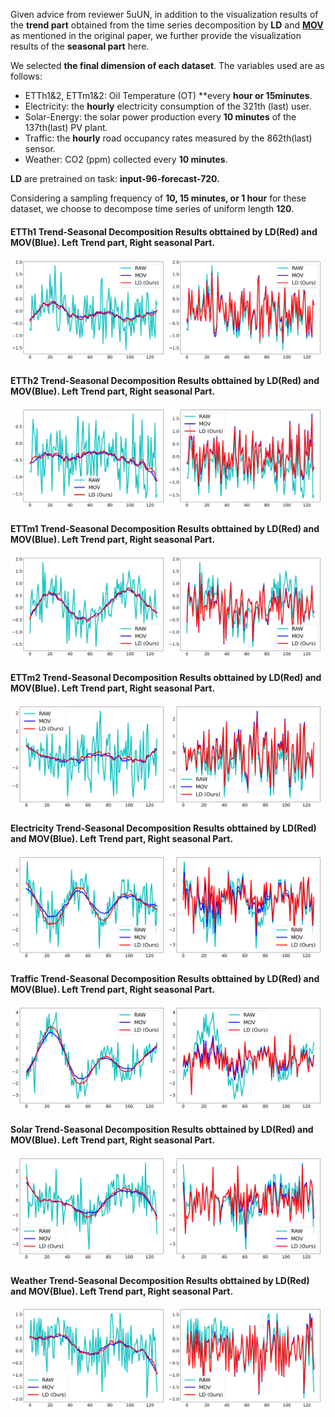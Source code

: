 Given advice from reviewer 5uUN, in addition to the visualization results of the **trend part** obtained from the time series decomposition by **LD** and **[MOV](https://arxiv.org/abs/2106.13008)** as mentioned in the original paper, 
we further provide the visualization results of the **seasonal part** here.

We selected **the final dimension of each dataset**. The variables used are as follows: 
- ETTh1&2, ETTm1&2: Oil Temperature (OT) **every **hour or 15minutes**.
- Electricity: the **hourly** electricity consumption of the 321th (last) user.
- Solar-Energy: the solar power production every **10 minutes** of the 137th(last) PV plant.
- Traffic: the **hourly** road occupancy rates measured by the 862th(last) sensor.
- Weather: CO2 (ppm) collected every **10 minutes**.
  
**LD** are pretrained on task: **input-96-forecast-720.**

Considering a sampling frequency of **10, 15 minutes, or 1 hour** for these dataset, we choose to decompose time series of uniform length **120**.

#### ETTh1 Trend-Seasonal Decomposition Results obttained by LD(Red) and MOV(Blue).  Left Trend part, Right seasonal Part.
<img src="Visualiziation_of_STD/ETTh1/trend.png" alt="ETTh1 trend" width=49%> <img src="Visualiziation_of_STD/ETTh1/season.png" alt="ETTh1 seasonal" width=49%>

#### ETTh2 Trend-Seasonal Decomposition Results obttained by LD(Red) and MOV(Blue).  Left Trend part, Right seasonal Part.
<img src="Visualiziation_of_STD/ETTh2/trend.png" alt="ETTh2 trend" width=49%> <img src="Visualiziation_of_STD/ETTh2/season.png" alt="ETTh2 seasonal" width=49%>

#### ETTm1 Trend-Seasonal Decomposition Results obttained by LD(Red) and MOV(Blue).  Left Trend part, Right seasonal Part.
<img src="Visualiziation_of_STD/ETTm1/trend.png" alt="ETTm1 trend" width=49%> <img src="Visualiziation_of_STD/ETTm1/season.png" alt="ETTm1 seasonal" width=49%>

#### ETTm2 Trend-Seasonal Decomposition Results obttained by LD(Red) and MOV(Blue).  Left Trend part, Right seasonal Part.
<img src="Visualiziation_of_STD/ETTm2/trend.png" alt="ETTm2 trend" width=49%> <img src="Visualiziation_of_STD/ETTm2/season.png" alt="ETTm2 seasonal" width=49%>

#### Electricity Trend-Seasonal Decomposition Results obttained by LD(Red) and MOV(Blue).  Left Trend part, Right seasonal Part.
<img src="Visualiziation_of_STD/Electricity/trend.png" alt="Electricity trend" width=49%> <img src="Visualiziation_of_STD/Electricity/season.png" alt="Electricity seasonal" width=49%>

#### Traffic Trend-Seasonal Decomposition Results obttained by LD(Red) and MOV(Blue).  Left Trend part, Right seasonal Part.
<img src="Visualiziation_of_STD/Traffic/trend.png" alt="Traffic trend" width=49%> <img src="Visualiziation_of_STD/Traffic/season.png" alt="Traffic seasonal" width=49%>

#### Solar Trend-Seasonal Decomposition Results obttained by LD(Red) and MOV(Blue).  Left Trend part, Right seasonal Part.
<img src="Visualiziation_of_STD/Solar/trend.png" alt="Solar trend" width=49%> <img src="Visualiziation_of_STD/Solar/season.png" alt="Solar seasonal" width=49%>

#### Weather Trend-Seasonal Decomposition Results obttained by LD(Red) and MOV(Blue).  Left Trend part, Right seasonal Part.
<img src="Visualiziation_of_STD/Weather/trend.png" alt="Weather trend" width=49%> <img src="Visualiziation_of_STD/Weather/season.png" alt="Weather seasonal" width=49%>
